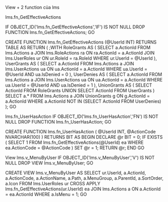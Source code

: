 View + 2 function của lms

lms.fn_GetEffectiveActions

IF OBJECT_ID('lms.fn_GetEffectiveActions','IF') IS NOT NULL
    DROP FUNCTION lms.fn_GetEffectiveActions;
GO

CREATE FUNCTION lms.fn_GetEffectiveActions (@UserId INT)
RETURNS TABLE
AS
RETURN
(
    ;WITH RoleGrants AS (
        SELECT a.ActionId
        FROM lms.Actions a
        JOIN lms.RoleActions ra ON ra.ActionId = a.ActionId
        JOIN lms.UserRoles  ur ON ur.RoleId  = ra.RoleId
        WHERE ur.UserId = @UserId
    ),
    UserGrants AS (
        SELECT a.ActionId
        FROM lms.Actions a
        JOIN lms.UserActions ua ON ua.ActionId = a.ActionId
        WHERE ua.UserId = @UserId AND ua.IsDenied = 0
    ),
    UserDenies AS (
        SELECT a.ActionId
        FROM lms.Actions a
        JOIN lms.UserActions ua ON ua.ActionId = a.ActionId
        WHERE ua.UserId = @UserId AND ua.IsDenied = 1
    ),
    UnionGrants AS (
        SELECT ActionId FROM RoleGrants
        UNION
        SELECT ActionId FROM UserGrants
    )
    SELECT a.*
    FROM lms.Actions a
    JOIN UnionGrants g ON g.ActionId = a.ActionId
    WHERE a.ActionId NOT IN (SELECT ActionId FROM UserDenies)
);
GO

lms.fn_UserHasAction
IF OBJECT_ID('lms.fn_UserHasAction','FN') IS NOT NULL
    DROP FUNCTION lms.fn_UserHasAction;
GO

CREATE FUNCTION lms.fn_UserHasAction
(
    @UserId     INT,
    @ActionCode NVARCHAR(100)
)
RETURNS BIT
AS
BEGIN
    DECLARE @r BIT = 0;
    IF EXISTS (
        SELECT 1
        FROM lms.fn_GetEffectiveActions(@UserId) ea
        WHERE ea.ActionCode = @ActionCode
    )
        SET @r = 1;
    RETURN @r;
END
GO

View lms.v_MenuByUser
IF OBJECT_ID('lms.v_MenuByUser','V') IS NOT NULL
    DROP VIEW lms.v_MenuByUser;
GO

CREATE VIEW lms.v_MenuByUser
AS
SELECT
    ur.UserId,
    a.ActionId,
    a.ActionCode,
    a.ActionName,
    a.Path,
    a.MenuGroup,
    a.ParentId,
    a.SortOrder,
    a.Icon
FROM lms.UserRoles ur
CROSS APPLY lms.fn_GetEffectiveActions(ur.UserId) ea
JOIN lms.Actions a ON a.ActionId = ea.ActionId
WHERE a.IsMenu = 1;
GO
